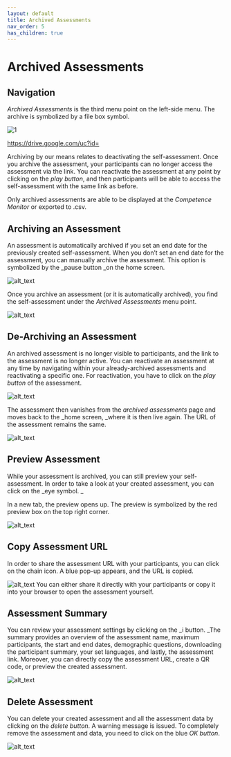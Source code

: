 ```yaml
---
layout: default
title: Archived Assessments
nav_order: 5
has_children: true
---
```



# Archived Assessments

## Navigation

_Archived Assessments_ is the third menu point on the left-side menu. The archive is symbolized by a file box symbol.

![1](https://drive.google.com/uc?id=1L5B6wYjskY2UAL3NMtDZpU2Jfbxl3UYw)

https://drive.google.com/uc?id=

Archiving by our means relates to deactivating the self-assessment. Once you archive the assessment, your participants can no longer access the assessment via the link. You can reactivate the assessment at any point by clicking on the _play button_, and then participants will be able to access the self-assessment with the same link as before.

Only archived assessments are able to be displayed at the _Competence Monitor_ or exported to .csv.

## Archiving an Assessment

An assessment is automatically archived if you set an end date for the previously created self-assessment. When you don’t set an end date for the assessment, you can manually archive the assessment. This option is symbolized by the \_pause button \_on the home screen.

![alt_text](https://drive.google.com/uc?id=1BwVL9Vkla2UDylvMnO9V1u7CXRqbN_3w)

Once you archive an assessment (or it is automatically archived), you find the self-assessment under the _Archived Assessments_ menu point.

![alt_text](https://drive.google.com/uc?id=1NYN3vIo3pGtvDp3e72N-a86uRkk8th0E)

## De-Archiving an Assessment

An archived assessment is no longer visible to participants, and the link to the assessment is no longer active. You can reactivate an assessment at any time by navigating within your already-archived assessments and reactivating a specific one. For reactivation, you have to click on the _play button_ of the assessment.

![alt_text](https://drive.google.com/uc?id=1NYN3vIo3pGtvDp3e72N-a86uRkk8th0E)

The assessment then vanishes from the _archived assessments_ page and moves back to the \_home screen, \_where it is then live again. The URL of the assessment remains the same.

![alt_text](https://drive.google.com/uc?id=1BwVL9Vkla2UDylvMnO9V1u7CXRqbN_3w)

## Preview Assessment

While your assessment is archived, you can still preview your self-assessment. In order to take a look at your created assessment, you can click on the _eye symbol. _

In a new tab, the preview opens up. The preview is symbolized by the red preview box on the top right corner.

![alt_text](https://drive.google.com/uc?id=16Z5VgWojhmXj3aDCPRlXy_5fq_3QUEx7)

## Copy Assessment URL

In order to share the assessment URL with your participants, you can click on the chain icon. A blue pop-up appears, and the URL is copied.

![alt_text](https://drive.google.com/uc?id=1Ejz8Y8-OfKa6gxHJgSlAGlgAZUS3vqLF)
You can either share it directly with your participants or copy it into your browser to open the assessment yourself.

## Assessment Summary

You can review your assessment settings by clicking on the \_i button. \_The summary provides an overview of the assessment name, maximum participants, the start and end dates, demographic questions, downloading the participant summary, your set languages, and lastly, the assessment link. Moreover, you can directly copy the assessment URL, create a QR code, or preview the created assessment.

![alt_text](https://drive.google.com/uc?id=1-TrDJ62M-FsuIsQAo2_NoiftKfD0uKHb)

## Delete Assessment

You can delete your created assessment and all the assessment data by clicking on the _delete button_. A warning message is issued. To completely remove the assessment and data, you need to click on the blue _OK button_.

![alt_text](https://drive.google.com/uc?id=19QZ9ROr-gqqudzHPzTy0Yy5kY7-bs1R6)
